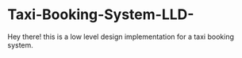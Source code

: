 # Taxi-Booking-System-LLD-
Hey there! this is a low level design implementation for a taxi booking system.
